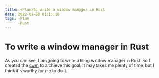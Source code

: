 ```yaml
---
title: <Plan>To write a window manager in Rust
date: 2022-05-08 01:15:16
tags: -Plan
      -Rust
---
```


# <Plan>To write a window manager in Rust

As you can see, I am going to write a tiling window manager in Rust.
So I created the [cwm](https://github.com/codewuren/cwm) to archieve this goal.
It may takes me plenty of time, but I think it's worthy for me to do it.

<!--more-->
